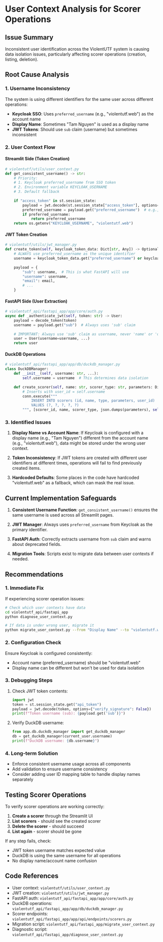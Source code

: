 # User Context Analysis for Scorer Operations

## Issue Summary

Inconsistent user identification across the ViolentUTF system is causing data isolation issues, particularly affecting scorer operations (creation, listing, deletion).

## Root Cause Analysis

### 1. **Username Inconsistency**
The system is using different identifiers for the same user across different operations:
- **Keycloak SSO**: Uses `preferred_username` (e.g., "violentutf.web") as the account name
- **Display Name**: Sometimes "Tam Nguyen" is used as a display name
- **JWT Tokens**: Should use `sub` claim (username) but sometimes inconsistent

### 2. **User Context Flow**

#### Streamlit Side (Token Creation)
```python
# violentutf/utils/user_context.py
def get_consistent_username() -> str:
    # Priority:
    # 1. Keycloak preferred_username from SSO token
    # 2. Environment variable KEYCLOAK_USERNAME
    # 3. Default fallback
    
    if "access_token" in st.session_state:
        payload = jwt.decode(st.session_state["access_token"], options={"verify_signature": False})
        preferred_username = payload.get("preferred_username")  # e.g., "violentutf.web"
        if preferred_username:
            return preferred_username
    return os.getenv("KEYCLOAK_USERNAME", "violentutf.web")
```

#### JWT Token Creation
```python
# violentutf/utils/jwt_manager.py
def create_token(self, keycloak_token_data: Dict[str, Any]) -> Optional[str]:
    # ALWAYS use preferred_username as the unique identifier
    username = keycloak_token_data.get("preferred_username") or keycloak_token_data.get("sub", "user")
    
    payload = {
        "sub": username,  # This is what FastAPI will use
        "username": username,
        "email": email,
        # ...
    }
```

#### FastAPI Side (User Extraction)
```python
# violentutf_api/fastapi_app/app/core/auth.py
async def _authenticate_jwt(self, token: str) -> User:
    payload = decode_token(token)
    username = payload.get("sub")  # Always uses 'sub' claim
    
    # IMPORTANT: Always use 'sub' claim as username, never 'name' or 'display_name'
    user = User(username=username, ...)
    return user
```

#### DuckDB Operations
```python
# violentutf_api/fastapi_app/app/db/duckdb_manager.py
class DuckDBManager:
    def __init__(self, username: str, ...):
        self.username = username  # This determines data isolation
        
    def create_scorer(self, name: str, scorer_type: str, parameters: Dict[str, Any]) -> str:
        # Inserts with user_id = self.username
        conn.execute("""
            INSERT INTO scorers (id, name, type, parameters, user_id)
            VALUES (?, ?, ?, ?, ?)
        """, [scorer_id, name, scorer_type, json.dumps(parameters), self.username])
```

### 3. **Identified Issues**

1. **Display Name vs Account Name**: If Keycloak is configured with a display name (e.g., "Tam Nguyen") different from the account name (e.g., "violentutf.web"), data might be stored under the wrong user context.

2. **Token Inconsistency**: If JWT tokens are created with different user identifiers at different times, operations will fail to find previously created items.

3. **Hardcoded Defaults**: Some places in the code have hardcoded "violentutf.web" as a fallback, which can mask the real issue.

## Current Implementation Safeguards

1. **Consistent Username Function**: `get_consistent_username()` ensures the same username is used across all Streamlit pages.

2. **JWT Manager**: Always uses `preferred_username` from Keycloak as the primary identifier.

3. **FastAPI Auth**: Correctly extracts username from `sub` claim and warns about deprecated fields.

4. **Migration Tools**: Scripts exist to migrate data between user contexts if needed.

## Recommendations

### 1. **Immediate Fix**
If experiencing scorer operation issues:
```bash
# Check which user contexts have data
cd violentutf_api/fastapi_app
python diagnose_user_context.py

# If data is under wrong user, migrate it
python migrate_user_context.py --from "Display Name" --to "violentutf.web"
```

### 2. **Configuration Check**
Ensure Keycloak is configured consistently:
- Account name (preferred_username) should be "violentutf.web"
- Display name can be different but won't be used for data isolation

### 3. **Debugging Steps**
1. Check JWT token contents:
   ```python
   import jwt
   token = st.session_state.get("api_token")
   payload = jwt.decode(token, options={"verify_signature": False})
   print(f"Token username (sub): {payload.get('sub')}")
   ```

2. Verify DuckDB username:
   ```python
   from app.db.duckdb_manager import get_duckdb_manager
   db = get_duckdb_manager(current_user.username)
   print(f"DuckDB username: {db.username}")
   ```

### 4. **Long-term Solution**
- Enforce consistent username usage across all components
- Add validation to ensure username consistency
- Consider adding user ID mapping table to handle display names separately

## Testing Scorer Operations

To verify scorer operations are working correctly:

1. **Create a scorer** through the Streamlit UI
2. **List scorers** - should see the created scorer
3. **Delete the scorer** - should succeed
4. **List again** - scorer should be gone

If any step fails, check:
- JWT token username matches expected value
- DuckDB is using the same username for all operations
- No display name/account name confusion

## Code References

- User context: `violentutf/utils/user_context.py`
- JWT creation: `violentutf/utils/jwt_manager.py`
- FastAPI auth: `violentutf_api/fastapi_app/app/core/auth.py`
- DuckDB operations: `violentutf_api/fastapi_app/app/db/duckdb_manager.py`
- Scorer endpoints: `violentutf_api/fastapi_app/app/api/endpoints/scorers.py`
- Migration script: `violentutf_api/fastapi_app/migrate_user_context.py`
- Diagnostic script: `violentutf_api/fastapi_app/diagnose_user_context.py`